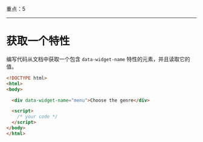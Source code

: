 重点：5

---

# 获取一个特性

编写代码从文档中获取一个包含 `data-widget-name` 特性的元素，并且读取它的值。

```html run
<!DOCTYPE html>
<html>
<body>

  <div data-widget-name="menu">Choose the genre</div>

  <script>
    /* your code */
  </script>
</body>
</html>
```
